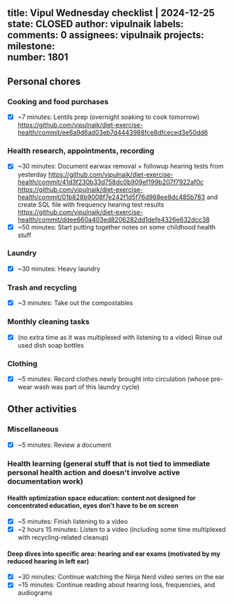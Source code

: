 title:	Vipul Wednesday checklist | 2024-12-25
state:	CLOSED
author:	vipulnaik
labels:	
comments:	0
assignees:	vipulnaik
projects:	
milestone:	
number:	1801
--
## Personal chores

### Cooking and food purchases

- [x] ~7 minutes: Lentils prep (overnight soaking to cook tomorrow) https://github.com/vipulnaik/diet-exercise-health/commit/ee6a9d6ad03eb7d4443988fce8dfceced3e50dd6
### Health research, appointments, recording

- [x] ~30 minutes: Document earwax removal + followup hearing tests from yesterday https://github.com/vipulnaik/diet-exercise-health/commit/41d3f230b33d758dc0b909ef199b207f7922af0c https://github.com/vipulnaik/diet-exercise-health/commit/01b828b9008f7e242f1d5f76d968ee8dc485b783 and create SQL file with frequency hearing test results https://github.com/vipulnaik/diet-exercise-health/commit/ddee660a403ed8206282dd1defe4326e632dcc38
- [x] ~50 minutes: Start putting together notes on some childhood health stuff

### Laundry

- [x] ~30 minutes: Heavy laundry

### Trash and recycling

- [x] ~3 minutes: Take out the compostables

### Monthly cleaning tasks

- [x] (no extra time as it was multiplexed with listening to a video) Rinse out used dish soap bottles

### Clothing

- [x] ~5 minutes: Record clothes newly brought into circulation (whose pre-wear wash was part of this laundry cycle)

## Other activities

### Miscellaneous

- [x] ~5 minutes: Review a document

### Health learning (general stuff that is not tied to immediate personal health action and doesn't involve active documentation work)

#### Health optimization space education: content not designed for concentrated education, eyes don't have to be on screen

- [x] ~5 minutes: Finish listening to a video
- [x] ~2 hours 15 minutes: Listen to a video (including some time multiplexed with recycling-related cleanup)

#### Deep dives into specific area: hearing and ear exams (motivated by my reduced hearing in left ear)

- [x] ~30 minutes: Continue watching the Ninja Nerd video series on the ear
- [x] ~15 minutes: Continue reading about hearing loss, frequencies, and audiograms
